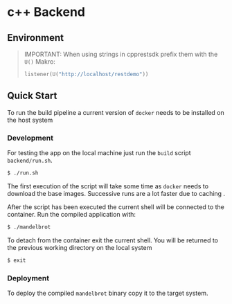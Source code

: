 # c++ Backend

## Environment

> IMPORTANT: When using strings in cpprestsdk prefix them with the `U()` Makro:
> ```cpp
>listener(U("http://localhost/restdemo"))
> ```

## Quick Start

To run the build pipeline a current version of `docker` needs to 
be installed on the host system

### Development

For testing the app on the local machine just run the `build` script `backend/run.sh`.

```bash
$ ./run.sh
```

The first execution of the script will take some time as `docker` needs to download the base images. Successive runs are a lot faster due to caching .

After the script has been executed the current shell will be connected to the container.
Run the compiled application with:

```bash
$ ./mandelbrot
```

To detach from the container exit the current shell. You will be returned to the previous working directory on the local system

```bash
$ exit
```

### Deployment

To deploy the compiled `mandelbrot` binary copy it to the target system.

